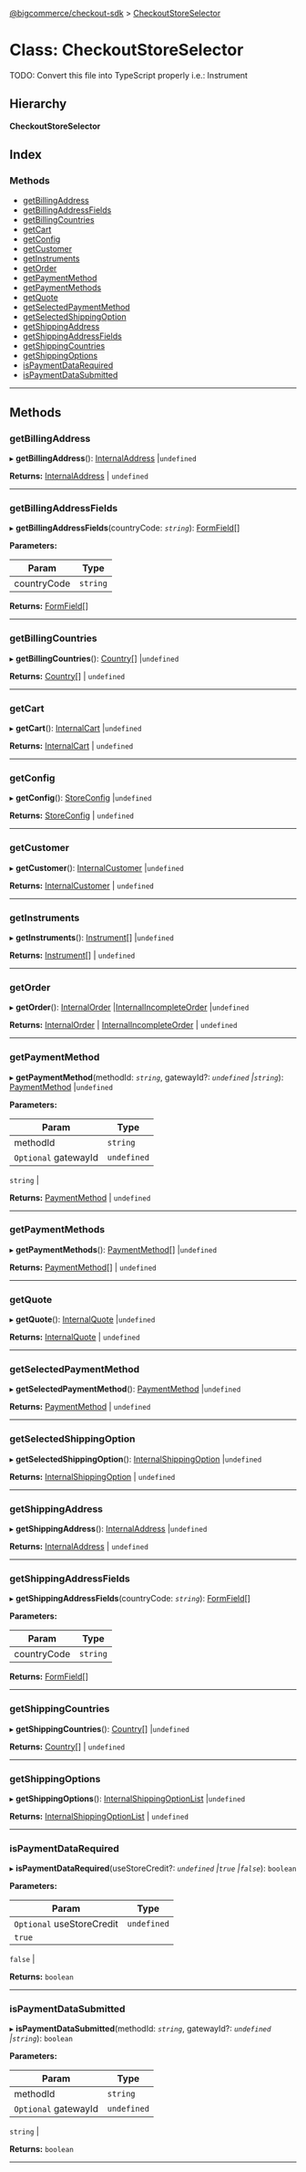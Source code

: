 [@bigcommerce/checkout-sdk](../README.md) > [CheckoutStoreSelector](../classes/checkoutstoreselector.md)

# Class: CheckoutStoreSelector

TODO: Convert this file into TypeScript properly i.e.: Instrument

## Hierarchy

**CheckoutStoreSelector**

## Index

### Methods

* [getBillingAddress](checkoutstoreselector.md#getbillingaddress)
* [getBillingAddressFields](checkoutstoreselector.md#getbillingaddressfields)
* [getBillingCountries](checkoutstoreselector.md#getbillingcountries)
* [getCart](checkoutstoreselector.md#getcart)
* [getConfig](checkoutstoreselector.md#getconfig)
* [getCustomer](checkoutstoreselector.md#getcustomer)
* [getInstruments](checkoutstoreselector.md#getinstruments)
* [getOrder](checkoutstoreselector.md#getorder)
* [getPaymentMethod](checkoutstoreselector.md#getpaymentmethod)
* [getPaymentMethods](checkoutstoreselector.md#getpaymentmethods)
* [getQuote](checkoutstoreselector.md#getquote)
* [getSelectedPaymentMethod](checkoutstoreselector.md#getselectedpaymentmethod)
* [getSelectedShippingOption](checkoutstoreselector.md#getselectedshippingoption)
* [getShippingAddress](checkoutstoreselector.md#getshippingaddress)
* [getShippingAddressFields](checkoutstoreselector.md#getshippingaddressfields)
* [getShippingCountries](checkoutstoreselector.md#getshippingcountries)
* [getShippingOptions](checkoutstoreselector.md#getshippingoptions)
* [isPaymentDataRequired](checkoutstoreselector.md#ispaymentdatarequired)
* [isPaymentDataSubmitted](checkoutstoreselector.md#ispaymentdatasubmitted)

---

## Methods

<a id="getbillingaddress"></a>

###  getBillingAddress

▸ **getBillingAddress**(): [InternalAddress](../interfaces/internaladdress.md) |`undefined`

**Returns:** [InternalAddress](../interfaces/internaladdress.md) |
`undefined`

___
<a id="getbillingaddressfields"></a>

###  getBillingAddressFields

▸ **getBillingAddressFields**(countryCode: *`string`*): [FormField](../interfaces/formfield.md)[]

**Parameters:**

| Param | Type |
| ------ | ------ |
| countryCode | `string` | 

**Returns:** [FormField](../interfaces/formfield.md)[]

___
<a id="getbillingcountries"></a>

###  getBillingCountries

▸ **getBillingCountries**(): [Country](../interfaces/country.md)[] |`undefined`

**Returns:** [Country](../interfaces/country.md)[] |
`undefined`

___
<a id="getcart"></a>

###  getCart

▸ **getCart**(): [InternalCart](../interfaces/internalcart.md) |`undefined`

**Returns:** [InternalCart](../interfaces/internalcart.md) |
`undefined`

___
<a id="getconfig"></a>

###  getConfig

▸ **getConfig**(): [StoreConfig](../interfaces/storeconfig.md) |`undefined`

**Returns:** [StoreConfig](../interfaces/storeconfig.md) |
`undefined`

___
<a id="getcustomer"></a>

###  getCustomer

▸ **getCustomer**(): [InternalCustomer](../interfaces/internalcustomer.md) |`undefined`

**Returns:** [InternalCustomer](../interfaces/internalcustomer.md) |
`undefined`

___
<a id="getinstruments"></a>

###  getInstruments

▸ **getInstruments**(): [Instrument](../interfaces/instrument.md)[] |`undefined`

**Returns:** [Instrument](../interfaces/instrument.md)[] |
`undefined`

___
<a id="getorder"></a>

###  getOrder

▸ **getOrder**(): [InternalOrder](../interfaces/internalorder.md) |[InternalIncompleteOrder](../interfaces/internalincompleteorder.md) |`undefined`

**Returns:** [InternalOrder](../interfaces/internalorder.md) |
[InternalIncompleteOrder](../interfaces/internalincompleteorder.md) |
`undefined`

___
<a id="getpaymentmethod"></a>

###  getPaymentMethod

▸ **getPaymentMethod**(methodId: *`string`*, gatewayId?: *`undefined` |`string`*): [PaymentMethod](../interfaces/paymentmethod.md) |`undefined`

**Parameters:**

| Param | Type |
| ------ | ------ |
| methodId | `string` | 
| `Optional` gatewayId | `undefined` |
`string`
 | 

**Returns:** [PaymentMethod](../interfaces/paymentmethod.md) |
`undefined`

___
<a id="getpaymentmethods"></a>

###  getPaymentMethods

▸ **getPaymentMethods**(): [PaymentMethod](../interfaces/paymentmethod.md)[] |`undefined`

**Returns:** [PaymentMethod](../interfaces/paymentmethod.md)[] |
`undefined`

___
<a id="getquote"></a>

###  getQuote

▸ **getQuote**(): [InternalQuote](../interfaces/internalquote.md) |`undefined`

**Returns:** [InternalQuote](../interfaces/internalquote.md) |
`undefined`

___
<a id="getselectedpaymentmethod"></a>

###  getSelectedPaymentMethod

▸ **getSelectedPaymentMethod**(): [PaymentMethod](../interfaces/paymentmethod.md) |`undefined`

**Returns:** [PaymentMethod](../interfaces/paymentmethod.md) |
`undefined`

___
<a id="getselectedshippingoption"></a>

###  getSelectedShippingOption

▸ **getSelectedShippingOption**(): [InternalShippingOption](../interfaces/internalshippingoption.md) |`undefined`

**Returns:** [InternalShippingOption](../interfaces/internalshippingoption.md) |
`undefined`

___
<a id="getshippingaddress"></a>

###  getShippingAddress

▸ **getShippingAddress**(): [InternalAddress](../interfaces/internaladdress.md) |`undefined`

**Returns:** [InternalAddress](../interfaces/internaladdress.md) |
`undefined`

___
<a id="getshippingaddressfields"></a>

###  getShippingAddressFields

▸ **getShippingAddressFields**(countryCode: *`string`*): [FormField](../interfaces/formfield.md)[]

**Parameters:**

| Param | Type |
| ------ | ------ |
| countryCode | `string` | 

**Returns:** [FormField](../interfaces/formfield.md)[]

___
<a id="getshippingcountries"></a>

###  getShippingCountries

▸ **getShippingCountries**(): [Country](../interfaces/country.md)[] |`undefined`

**Returns:** [Country](../interfaces/country.md)[] |
`undefined`

___
<a id="getshippingoptions"></a>

###  getShippingOptions

▸ **getShippingOptions**(): [InternalShippingOptionList](../interfaces/internalshippingoptionlist.md) |`undefined`

**Returns:** [InternalShippingOptionList](../interfaces/internalshippingoptionlist.md) |
`undefined`

___
<a id="ispaymentdatarequired"></a>

###  isPaymentDataRequired

▸ **isPaymentDataRequired**(useStoreCredit?: *`undefined` |`true` |`false`*): `boolean`

**Parameters:**

| Param | Type |
| ------ | ------ |
| `Optional` useStoreCredit | `undefined` |
`true` |
`false`
 | 

**Returns:** `boolean`

___
<a id="ispaymentdatasubmitted"></a>

###  isPaymentDataSubmitted

▸ **isPaymentDataSubmitted**(methodId: *`string`*, gatewayId?: *`undefined` |`string`*): `boolean`

**Parameters:**

| Param | Type |
| ------ | ------ |
| methodId | `string` | 
| `Optional` gatewayId | `undefined` |
`string`
 | 

**Returns:** `boolean`

___

